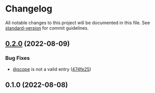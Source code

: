 # Changelog

All notable changes to this project will be documented in this file. See [standard-version](https://github.com/conventional-changelog/standard-version) for commit guidelines.

## [0.2.0](https://github.com/ThorstenSuckow/ewi-comp/compare/v0.1.0...v0.2.0) (2022-08-09)


### Bug Fixes

* [@scope](https://github.com/scope) is not a valid entry ([474fe25](https://github.com/ThorstenSuckow/ewi-comp/commit/474fe25780e317375b39a5efc8dbd135356f6115))

## 0.1.0 (2022-08-08)

